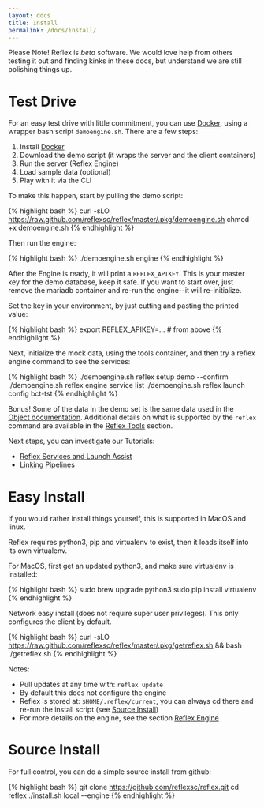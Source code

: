 ```yaml
---
layout: docs
title: Install
permalink: /docs/install/
---
```


Please Note!  Reflex is *beta* software.  We would love help from others testing it out and finding kinks in these docs, but understand we are still polishing things up.

# Test Drive

For an easy test drive with little commitment, you can use [Docker](https://www.docker.com/products/overview), using a wrapper bash script `demoengine.sh`.  There are a few steps:

1. Install [Docker](https://www.docker.com/products/overview)
2. Download the demo script (it wraps the server and the client containers)
3. Run the server (Reflex Engine)
4. Load sample data (optional)
5. Play with it via the CLI

To make this happen, start by pulling the demo script:

{% highlight bash %}
curl -sLO https://raw.github.com/reflexsc/reflex/master/.pkg/demoengine.sh
chmod +x demoengine.sh
{% endhighlight %}

Then run the engine:

{% highlight bash %}
./demoengine.sh engine
{% endhighlight %}

After the Engine is ready, it will print a `REFLEX_APIKEY`.  This is your master key for the demo database, keep it safe.  If you want to start over, just remove the mariadb container and re-run the engine--it will re-initialize.

Set the key in your environment, by just cutting and pasting the printed value:

{% highlight bash %}
export REFLEX_APIKEY=... # from above
{% endhighlight %}

Next, initialize the mock data, using the tools container, and then try a reflex engine command to see the services:

{% highlight bash %}
./demoengine.sh reflex setup demo --confirm
./demoengine.sh reflex engine service list
./demoengine.sh reflex launch config bct-tst
{% endhighlight %}

Bonus! Some of the data in the demo set is the same data used in the [Object documentation](/docs/objects/).  Additional details on what is supported by the `reflex` command are available in the [Reflex Tools](/docs/reflex-tools/) section.

Next steps, you can investigate our Tutorials:

* [Reflex Services and Launch Assist](/docs/tutorial-services/)
* [Linking Pipelines](/docs/tutorial-pipeline/)

# Easy Install

If you would rather install things yourself, this is supported in MacOS and linux.

Reflex requires python3, pip and virtualenv to exist, then it loads itself into its own virtualenv.

For MacOS, first get an updated python3, and make sure virtualenv is installed:

{% highlight bash %}
sudo brew upgrade python3
sudo pip install virtualenv
{% endhighlight %}

Network easy install (does not require super user privileges).  This only configures the client by default.

{% highlight bash %}
curl -sLO https://raw.github.com/reflexsc/reflex/master/.pkg/getreflex.sh && bash ./getreflex.sh
{% endhighlight %}

Notes:

* Pull updates at any time with: `reflex update`
* By default this does not configure the engine
* Reflex is stored at: `$HOME/.reflex/current`, you can always cd there and re-run the install script (see [Source Install](#source-install))
* For more details on the engine, see the section [Reflex Engine](/docs/reflex-engine)

# Source Install

For full control, you can do a simple source install from github:

{% highlight bash %}
git clone https://github.com/reflexsc/reflex.git
cd reflex
./install.sh local --engine
{% endhighlight %}

